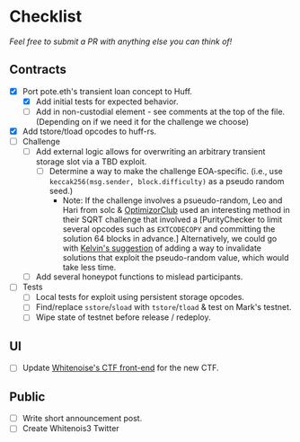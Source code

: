 # Checklist

_Feel free to submit a PR with anything else you can think of!_

## Contracts

- [x] Port pote.eth's transient loan concept to Huff.
  - [x] Add initial tests for expected behavior.
  - [ ] Add in non-custodial element - see comments at the top of the file. (Depending on if we need it for the challenge we choose)
- [x] Add tstore/tload opcodes to huff-rs.
- [ ] Challenge
  - [ ] Add external logic allows for overwriting an arbitrary transient storage slot via a TBD exploit.
    - [ ] Determine a way to make the challenge EOA-specific. (i.e., use `keccak256(msg.sender, block.difficulty)` as a pseudo random seed.)
      - Note: If the challenge involves a psueudo-random, Leo and Hari from solc & [OptimizorClub](https://optimizor.club/) used an interesting
        method in their SQRT challenge that involved a [PurityChecker to limit several opcodes such as `EXTCODECOPY` and committing the solution
        64 blocks in advance.] Alternatively, we could go with [Kelvin's suggestion](https://twitter.com/kelvinfichter/status/1586879604148604929)
        of adding a way to invalidate solutions that exploit the pseudo-random value, which would take less time.
  - [ ] Add several honeypot functions to mislead participants.
- [ ] Tests
  - [ ] Local tests for exploit using persistent storage opcodes.
  - [ ] Find/replace `sstore`/`sload` with `tstore`/`tload` & test on Mark's testnet.
  - [ ] Wipe state of testnet before release / redeploy.

## UI

- [ ] Update [Whitenoise's CTF front-end](https://github.com/whitenois3/ctf-frontend) for the new CTF.

## Public

- [ ] Write short announcement post.
- [ ] Create Whitenois3 Twitter
